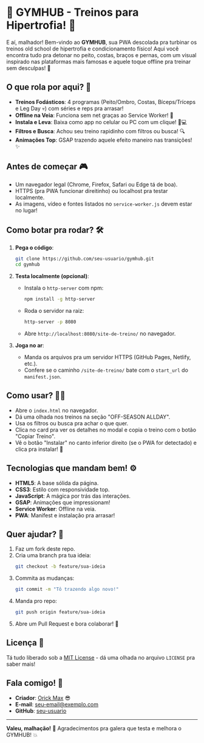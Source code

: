 # 🎉 GYMHUB - Treinos para Hipertrofia! 💪

E aí, malhador! Bem-vindo ao **GYMHUB**, sua PWA descolada pra turbinar os treinos old school de hipertrofia e condicionamento físico! Aqui você encontra tudo pra detonar no peito, costas, braços e pernas, com um visual inspirado nas plataformas mais famosas e aquele toque offline pra treinar sem desculpas! 🚀

## O que rola por aqui? 🎯

- **Treinos Fodásticos**: 4 programas (Peito/Ombro, Costas, Bíceps/Tríceps e Leg Day 💀) com séries e reps pra arrasar!
- **Offline na Veia**: Funciona sem net graças ao Service Worker! 📴
- **Instala e Leva**: Baixa como app no celular ou PC com um clique! 📱💻
- **Filtros e Busca**: Achou seu treino rapidinho com filtros ou busca! 🔍
- **Animações Top**: GSAP trazendo aquele efeito maneiro nas transições! ✨

## Antes de começar 🎮

- Um navegador legal (Chrome, Firefox, Safari ou Edge tá de boa).
- HTTPS (pra PWA funcionar direitinho) ou localhost pra testar localmente.
- As imagens, vídeo e fontes listados no `service-worker.js` devem estar no lugar!

## Como botar pra rodar? 🛠️

1. **Pega o código**:
   ```bash
   git clone https://github.com/seu-usuario/gymhub.git
   cd gymhub
   ```

2. **Testa localmente (opcional)**:
   - Instala o `http-server` com npm:
     ```bash
     npm install -g http-server
     ```
   - Roda o servidor na raiz:
     ```bash
     http-server -p 8080
     ```
   - Abre `http://localhost:8080/site-de-treino/` no navegador.

3. **Joga no ar**:
   - Manda os arquivos pra um servidor HTTPS (GitHub Pages, Netlify, etc.).
   - Confere se o caminho `/site-de-treino/` bate com o `start_url` do `manifest.json`.

## Como usar? 🏋️‍♂️

- Abre o `index.html` no navegador.
- Dá uma olhada nos treinos na seção "OFF-SEASON ALLDAY".
- Usa os filtros ou busca pra achar o que quer.
- Clica no card pra ver os detalhes no modal e copia o treino com o botão "Copiar Treino".
- Vê o botão "Instalar" no canto inferior direito (se o PWA for detectado) e clica pra instalar! 🎉

## Tecnologias que mandam bem! ⚙️

- **HTML5**: A base sólida da página.
- **CSS3**: Estilo com responsividade top.
- **JavaScript**: A mágica por trás das interações.
- **GSAP**: Animações que impressionam!
- **Service Worker**: Offline na veia.
- **PWA**: Manifest e instalação pra arrasar!

## Quer ajudar? 🚀

1. Faz um fork deste repo.
2. Cria uma branch pra tua ideia:
   ```bash
   git checkout -b feature/sua-ideia
   ```
3. Commita as mudanças:
   ```bash
   git commit -m "Tô trazendo algo novo!"
   ```
4. Manda pro repo:
   ```bash
   git push origin feature/sua-ideia
   ```
5. Abre um Pull Request e bora colaborar! 🤝

## Licença 🎫

Tá tudo liberado sob a [MIT License](LICENSE) - dá uma olhada no arquivo `LICENSE` pra saber mais!

## Fala comigo! 📩

- **Criador**: [Orick Max](https://www.instagram.com/orickmax) 😎
- **E-mail**: seu-email@exemplo.com
- **GitHub**: [seu-usuario](https://github.com/seu-usuario)

---

**Valeu, malhação!** 🙌 Agradecimentos pra galera que testa e melhora o GYMHUB! 💥